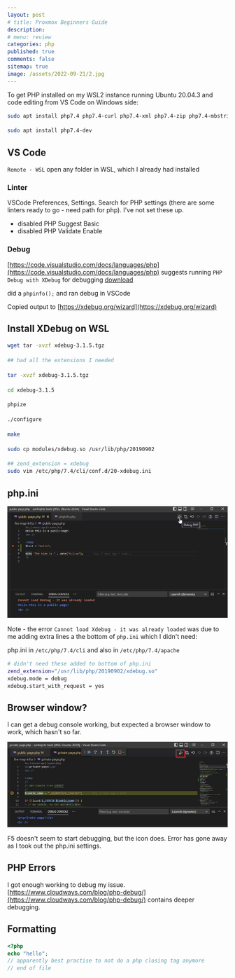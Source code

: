 ```yaml
---
layout: post
# title: Proxmox Beginners Guide
description: 
# menu: review
categories: php
published: true 
comments: false     
sitemap: true
image: /assets/2022-09-21/2.jpg
---
```


<!-- [![alt text](/assets/2021-10-22/email-cover.jpg "email"){:width="800px"}](/assets/2021-10-22/email-cover.jpg) -->
<!-- [![alt text](/assets/2021-10-22/email-cover.jpg "Thanks to Solen Feyissa on unsplash - https://unsplash.com/@solenfeyissa")](https://unsplash.com/@solenfeyissa) -->


<!-- [![alt text](/assets/2021-12-21/desk.jpg "email")](/assets/2021-12-21/desk.jpg) -->

<!-- [![alt text](/assets/2022-09-15/fire-map.jpg "email")](/assets/2022-09-15/fire-map.jpg) -->

<!-- [![alt text](/assets/2022-09-15/cookie.jpg "email")](/assets/2022-09-15/cookie.jpg) -->

To get PHP installed on my WSL2 instance running Ubuntu 20.04.3 and code editing from VS Code on Windows side:

```bash
sudo apt install php7.4 php7.4-curl php7.4-xml php7.4-zip php7.4-mbstring php7.4-gd php7.4-xdebug

sudo apt install php7.4-dev
```

## VS Code

`Remote - WSL` open any folder in WSL, which I already had installed

### Linter

VSCode Preferences, Settings. Search for PHP settings (there are some linters ready to go - need path for php). I've not set these up.

- disabled PHP Suggest Basic
- disabled PHP Validate Enable

### Debug

[https://code.visualstudio.com/docs/languages/php](https://code.visualstudio.com/docs/languages/php) suggests running `PHP Debug with XDebug` for debugging [download](https://marketplace.visualstudio.com/items?itemName=xdebug.php-debug)


did a `phpinfo();` and ran debug in VSCode

Copied output to [https://xdebug.org/wizard](https://xdebug.org/wizard)

## Install XDebug on WSL

```bash
wget tar -xvzf xdebug-3.1.5.tgz

## had all the extensions I needed

tar -xvzf xdebug-3.1.5.tgz

cd xdebug-3.1.5

phpize

./configure

make

sudo cp modules/xdebug.so /usr/lib/php/20190902

## zend_extension = xdebug
sudo vim /etc/php/7.4/cli/conf.d/20-xdebug.ini
```

## php.ini

[![alt text](/assets/2022-09-21/1.jpg "email")](/assets/2022-09-21/1.jpg)

Note - the error `Cannot load Xdebug - it was already loaded` was due to me adding extra lines a the bottom of `php.ini` which I didn't need:

php.ini in `/etc/php/7.4/cli` and also in `/etc/php/7.4/apache`

```bash
# didn't need these added to bottom of php.ini
zend_extension="/usr/lib/php/20190902/xdebug.so"
xdebug.mode = debug
xdebug.start_with_request = yes
```

## Browser window?

I can get a debug console working, but expected a browser window to work, which hasn't so far.

[![alt text](/assets/2022-09-21/2.jpg "email")](/assets/2022-09-21/2.jpg)

F5 doesn't seem to start debugging, but the icon does. Error has gone away as I took out the php.ini settings.


## PHP Errors

I got enough working to debug my issue. [https://www.cloudways.com/blog/php-debug/](https://www.cloudways.com/blog/php-debug/) contains deeper debugging.


## Formatting

```php
<?php
echo "hello";
// apparently best practise to not do a php closing tag anymore
// end of file
```
